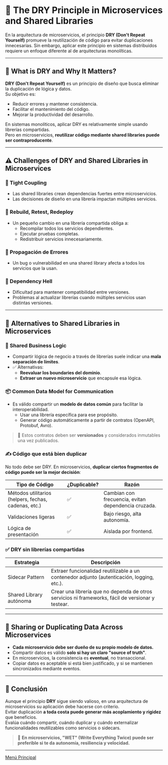# 🧬 The DRY Principle in Microservices and Shared Libraries

En la arquitectura de microservicios, el principio **DRY (Don't Repeat Yourself)** promueve la reutilización de código para evitar duplicaciones innecesarias. Sin embargo, aplicar este principio en sistemas distribuidos requiere un enfoque diferente al de arquitecturas monolíticas.

---

## 📌 What is DRY and Why It Matters?

**DRY (Don't Repeat Yourself)** es un principio de diseño que busca eliminar la duplicación de lógica y datos.  
Su objetivo es:

- Reducir errores y mantener consistencia.
- Facilitar el mantenimiento del código.
- Mejorar la productividad del desarrollo.

En sistemas monolíticos, aplicar DRY es relativamente simple usando librerías compartidas.  
Pero en microservicios, **reutilizar código mediante shared libraries puede ser contraproducente**.

---

## ⚠️ Challenges of DRY and Shared Libraries in Microservices

### 🔗 Tight Coupling
- Las shared libraries crean dependencias fuertes entre microservicios.
- Las decisiones de diseño en una librería impactan múltiples servicios.

### 🔄 Rebuild, Retest, Redeploy
- Un pequeño cambio en una librería compartida obliga a:
  - Recompilar todos los servicios dependientes.
  - Ejecutar pruebas completas.
  - Redistribuir servicios innecesariamente.

### 🐛 Propagación de Errores
- Un bug o vulnerabilidad en una shared library afecta a todos los servicios que la usan.

### 🧩 Dependency Hell
- Dificultad para mantener compatibilidad entre versiones.
- Problemas al actualizar librerías cuando múltiples servicios usan distintas versiones.

---

## 🔄 Alternatives to Shared Libraries in Microservices

### 🚫 Shared Business Logic
- Compartir lógica de negocio a través de librerías suele indicar una **mala separación de límites**.
- ✅ Alternativas:
  - **Reevaluar los boundaries del dominio**.
  - **Extraer un nuevo microservicio** que encapsule esa lógica.

### 📦 Common Data Model for Communication

- Es válido compartir un **modelo de datos común** para facilitar la interoperabilidad.
  - Usar una librería específica para ese propósito.
  - Generar código automáticamente a partir de contratos (OpenAPI, Protobuf, Avro).

> 🔐 Estos contratos deben ser **versionados** y considerados inmutables una vez publicados.

### ✍️ Código que está bien duplicar

No todo debe ser DRY. En microservicios, **duplicar ciertos fragmentos de código puede ser la mejor decisión**:

| Tipo de Código | ¿Duplicable? | Razón |
|----------------|---------------|--------|
| Métodos utilitarios (helpers, fechas, cadenas, etc.) | ✅ | Cambian con frecuencia, evitan dependencia cruzada. |
| Validaciones ligeras | ✅ | Bajo riesgo, alta autonomía. |
| Lógica de presentación | ✅ | Aislada por frontend. |

### ✅ DRY sin librerías compartidas

| Estrategia           | Descripción |
|----------------------|-------------|
| Sidecar Pattern      | Extraer funcionalidad reutilizable a un contenedor adjunto (autenticación, logging, etc.). |
| Shared Library autónoma | Crear una librería que no dependa de otros servicios ni frameworks, fácil de versionar y testear. |

---

## 🔁 Sharing or Duplicating Data Across Microservices

- **Cada microservicio debe ser dueño de su propio modelo de datos.**
- Compartir datos es válido **solo si hay un claro "source of truth"**.
- En microservicios, la consistencia es **eventual**, no transaccional.
- Copiar datos es aceptable si está bien justificado, y si se mantienen sincronizados mediante eventos.

---

## 🧠 Conclusión

Aunque el principio **DRY** sigue siendo valioso, en una arquitectura de microservicios su aplicación debe hacerse con criterio.  
Evitar duplicación **a toda costa puede generar más acoplamiento y rigidez** que beneficios.  
Evalúa cuándo compartir, cuándo duplicar y cuándo externalizar funcionalidades reutilizables como servicios o sidecars.

> 🔧 **En microservicios, "WET" (Write Everything Twice) puede ser preferible si te da autonomía, resiliencia y velocidad.**

---

[Menú Principal](https://github.com/wilfredoha/microservices-event_driven-architecture)